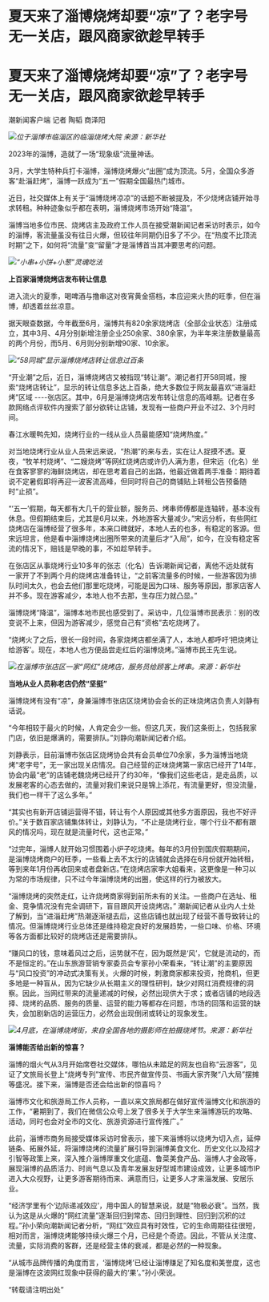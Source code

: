# 夏天来了淄博烧烤却要“凉”了？老字号无一关店，跟风商家欲趁早转手

# 夏天来了淄博烧烤却要“凉”了？老字号无一关店，跟风商家欲趁早转手

潮新闻客户端 记者 陶韬 商泽阳

![](https://inews.gtimg.com/om_bt/OWURm5KEwVySdVkhJbDFvpdhSf9st77W8YZaCdQrfsSVAAA/1000)_位于淄博市临淄区的临淄烧烤大院
来源：新华社_

2023年的淄博，造就了一场“现象级”流量神话。

3月，大学生特种兵打卡淄博，淄博烧烤爆火“出圈”成为顶流。5月，全国众多游客“赴淄赶烤”，淄博一跃成为“五一”假期全国最热门城市。

近日，社交媒体上有关于“淄博烧烤凉凉”的话题不断被提及，不少烧烤店铺开始寻求转租。种种迹象似乎都在表明，淄博烧烤市场开始“降温”。

淄博当地多位市民、烧烤店主及政府工作人员在接受潮新闻记者采访时表示，如今的淄博，客流量虽没有往日火爆，但较往年同期仍旧多了不少。在“热度不比顶流时期”之下，如何将“流量”变“留量”才是淄博首当其冲要思考的问题。

![](https://inews.gtimg.com/om_bt/OiX_NtDTVdkUc21ioMJu64JWdfdwJKWo5zCmLau9BUPagAA/1000)_“小串+小饼+小葱”灵魂吃法_

**上百家淄博烧烤店发布转让信息**

进入流火的夏季，喝啤酒与撸串这对夜宵黄金搭档，本应迎来火热的旺季，但在淄博，却透着丝丝凉意。

据天眼查数据，今年截至6月，淄博共有820余家烧烤店（全部企业状态）注册成立，其中3月、4月分别新增注册企业250余家、380余家，为半年来注册数量最高的两个月份，而5月、6月则分别新增90家、10余家。

![](https://inews.gtimg.com/om_bt/OrsGFUJmOhEXD9AMZacPFBY3AL8cqBgC_Kd-K0ZhAHBxMAA/1000)_“58同城”显示淄博烧烤店转让信息过百条_

“开业潮”之后，近日，淄博烧烤店又被指现“转让潮”。潮记者打开58同城，搜索“烧烤店转让”，显示的转让信息多达上百条，绝大多数位于网友最喜欢“进淄赶烤”区域
----张店区。其中，6月是淄博烧烤店发布转让信息的高峰期。记者在多款网络点评软件内搜索了部分欲转让店铺，发现有一些商户开业不过2、3个月时间。

春江水暖鸭先知，烧烤行业的一线从业人员最能感知“烧烤热度。”

对当地烧烤行业从业人员宋远来说，“热潮”的来与去，实在让人捉摸不透。夏夜，“牧羊村烧烤”、“二嫂烧烤”等网红烧烤店或许仍人满为患，但宋远（化名）坐在食客寥寥的海鲜烧烤店，却在思考着自己的出路，他最近做着两手准备：期待着说不定暑假即将再迎一波客流高峰，但同时将自己的商铺贴上转租公告预备随时“止损”。

“‘五一’假期，每天都有大几千的营业额，服务员、烤串师傅都是连轴转，基本没有休息。但假期结束后，尤其是6月以来，外地游客大量减少。”宋远分析，有些网红烧烤店在淄博经营了很多年，本来口碑就好，本地人去的也多，有稳定的客源。但宋远坦言，他是看中淄博烧烤出圈所带来的流量后才“入局”，如今，在没有稳定客流的情况下，赔钱是早晚的事，不如趁早转手。

在张店区从事烧烤行业10多年的张志（化名）告诉潮新闻记者，离他不远处就有一家开了不到两个月的烧烤店准备转让，“之前客流量多的时候，一些游客因为排队时间太久，也会去他们那里吃烧烤，可能是因为口味、服务等原因，那家店客人并不多。现在游客减少，本地人也不去那，生存压力就凸显。”

淄博烧烤“降温”，淄博本地市民也感受到了。采访中，几位淄博市民表示：别的改变说不上来，但因为游客减少，感觉自己有“资格”去吃烧烤了。

“烧烤火了之后，很长一段时间，各家烧烤店都坐满了人，本地人都呼吁‘把烧烤让给游客’。现在，本地人也方便品尝走红后的淄博烧烤。”淄博市民王先生说。

![](https://inews.gtimg.com/om_bt/OHADctsHfVtC3A21IQF4HZGrTgqOS4r9dhvSgcGVW8s7EAA/1000)_在淄博市张店区一家“网红”烧烤店，服务员给顾客上烤串。来源：新华社_

**当地从业人员称老店仍然“坚挺”**

淄博烧烤有没有“凉”，身兼淄博市张店区烧烤协会会长的正味烧烤店负责人刘静有话说。

“今年相较于最火的时候，人肯定会少一些。但这几天，我们这条街上，包括我家门店，依旧是爆满的，需要排队。”刘静向潮新闻记者介绍。

刘静表示，目前淄博市张店区烧烤协会共有会员单位70余家，多为淄博当地烧烤“老字号”，无一家出现关店情况。自己经营的正味烧烤第一家店已经开了14年，协会内最“老”的店铺老魏烧烤已经开了约30年，“像我们这些老店，是走品质，以发展老客的心态去做的，流量对我们来说只是锦上添花，有流量更好，但没流量，我们也一样干了这么多年。”

“其实也有新开店铺运营得不错，转让有个人原因或其他多方面原因，我也不好评价。”关于数百家店铺集体转让，刘静认为，“不止是烧烤行业，哪个行业不都有跟风的情况吗，现在就是流量时代，这也正常。”

“过完年，淄博人就开始习惯围着小炉子吃烧烤。每年的3月份到国庆假期期间，是淄博烧烤商户的旺季，一些看上去不太行的店铺就会选择在6月份就开始转租，等到来年1月份再收回来或者盘新店。”在烧烤店家李大姐看来，这更像是一种习以为常的市场规律，只不过今年淄博烧烤的出圈，使这样的行为被放大。

“淄博烧烤的突然走红，让许烧烤商家得到前所未有的关注。一些商户在选址、租金、竞争情况没有完全调研下，盲目跟风开设烧烤店。”
潮新闻记者从业内人士处了解到，当“进淄赶烤”热潮逐渐褪去后，这些店铺也就出现了经营不善导致转让的情况。但淄博烧烤行业总体还是维持稳定良好的发展趋势，一些口味、价格、环境等各方面都比较好的烧烤店还是需要排队。

“赚风口的钱，意味着风过之后，运势就不在，因为既然是‘风’，它就是流动的，而不是恒定的。”在山东旅游营销专家委员会专家孙小荣看来，“转让潮”的主要原因与“风口投资”的冲动式决策有关。火爆的时候，刺激商家都来投资，抢商机，但更多地是一种盲从，因为它缺少从长期主义的理性研判，缺少对网红消费规律的洞察。因此，当网红带来的流量递减的时候，必然出现供大于求；或者店铺的地段选择、烧烤的品质、服务的质量、运营的能力等都存在问题，市场的回落和运营的缺失，会加剧新店的运营压力，必然会出现倒闭或转让的现象发生。

![](https://inews.gtimg.com/om_bt/OpJOyKbFIn0Cb6Fjadn6icBahF6EKT2hJtWgLKHkr3nKYAA/1000)_4月底，在淄博烧烤街，来自全国各地的摄影师在拍摄烧烤节。来源：新华社_

**淄博能否给出新的惊喜？**

淄博的烟火气从3月开始席卷社交媒体，哪怕从未踏足的网友也自称“云游客”，见证了文旅局长登上“烧烤专列”宣传、市民齐做宣传员、书画大家齐聚“八大局”摆摊等盛况。接下来，淄博是否还会给出新的惊喜吗？

淄博市文化和旅游局工作人员称，一直以来文旅局都在做好宣传淄博文化和旅游的工作，“暑期到了，我们在微信公众号上发了很多关于大学生来淄博游玩的攻略、活动，同时也会对全市的文化、旅游资源进行宣传推广。”

此前，淄博市商务局接受媒体采访时曾表示，接下来淄博将以烧烤为切入点，延伸链条、拓展外延，将淄博烧烤的流量扩展引导到淄博美食文化、历史文化以及招才引智等政策上来，深入推介淄博厚重文化底蕴、鲁菜美食产品、淄博人才金政等，展现淄博的品质活力、时尚气息以及青年发展友好型城市建设成效，让更多城市IP
进入大众视野，让更多游客期待而来、满意而归，让更多人才来淄发展、安居乐业。

“经济学里有个‘边际递减效应’，用中国人的智慧来说，就是“物极必衰”。当然，我认为这是从火爆的“网红流量”逐渐回归到常态、回归到理性、回归到沉积的过程。”孙小荣向潮新闻记者分析，“网红”效应具有时效性，它的生命周期往往很短，相对而言，淄博烧烤能够持续火爆三个月，已经是个奇迹。因此，不管从关注度、流量，实际消费的客群，还是经营主体的衰减，都是必然的一种现象。

“从城市品牌传播的角度而言，‘淄博烧烤’已经让淄博赚足了知名度和美誉度，这也是淄博在这波网红现象中获得的最大的‘果’。”孙小荣说。

“转载请注明出处”


